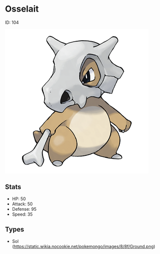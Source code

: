# Osselait


ID: 104

![](https://raw.githubusercontent.com/PokeAPI/sprites/master/sprites/pokemon/other/official-artwork/104.png "Osselait")

## Stats


 - HP: 50
 - Attack: 50
 - Defense: 95
 - Speed: 35

## Types


 - Sol (https://static.wikia.nocookie.net/pokemongo/images/8/8f/Ground.png)
